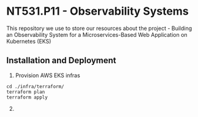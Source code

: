 # NT531.P11 - Observability Systems
This repository we use to store our resources about the project - Building an Observability System for a Microservices-Based Web Application on Kubernetes (EKS)

## Installation and Deployment
1. Provision AWS EKS infras
```
cd ./infra/terraform/
terraform plan
terraform apply
```

2. 